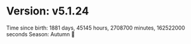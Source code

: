 # Version: v5.1.24
Time since birth: 1881 days, 45145 hours, 2708700 minutes, 162522000 seconds
Season: Autumn 🍁
